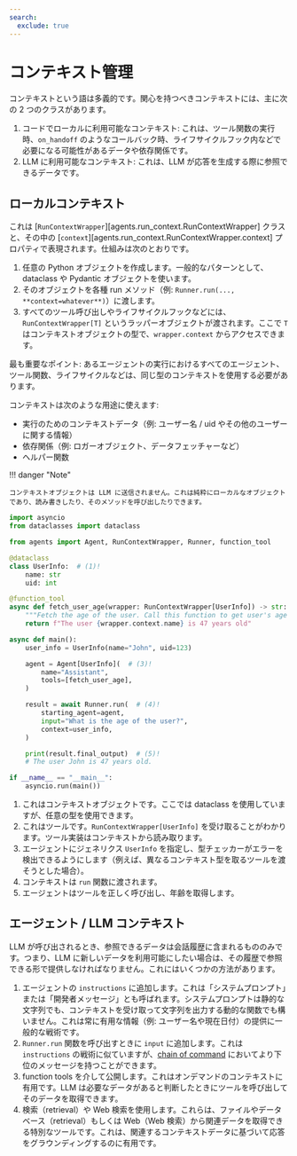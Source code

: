 ```yaml
---
search:
  exclude: true
---
```

# コンテキスト管理

コンテキストという語は多義的です。関心を持つべきコンテキストには、主に次の 2 つのクラスがあります。

1. コードでローカルに利用可能なコンテキスト: これは、ツール関数の実行時、`on_handoff` のようなコールバック時、ライフサイクルフック内などで必要になる可能性があるデータや依存関係です。
2. LLM に利用可能なコンテキスト: これは、LLM が応答を生成する際に参照できるデータです。

## ローカルコンテキスト

これは [`RunContextWrapper`][agents.run_context.RunContextWrapper] クラスと、その中の [`context`][agents.run_context.RunContextWrapper.context] プロパティで表現されます。仕組みは次のとおりです。

1. 任意の Python オブジェクトを作成します。一般的なパターンとして、dataclass や Pydantic オブジェクトを使います。
2. そのオブジェクトを各種 run メソッド（例: `Runner.run(..., **context=whatever**)`）に渡します。
3. すべてのツール呼び出しやライフサイクルフックなどには、`RunContextWrapper[T]` というラッパーオブジェクトが渡されます。ここで `T` はコンテキストオブジェクトの型で、`wrapper.context` からアクセスできます。

最も重要なポイント: あるエージェントの実行におけるすべてのエージェント、ツール関数、ライフサイクルなどは、同じ型のコンテキストを使用する必要があります。

コンテキストは次のような用途に使えます:

-   実行のためのコンテキストデータ（例: ユーザー名 / uid やその他のユーザーに関する情報）
-   依存関係（例: ロガーオブジェクト、データフェッチャーなど）
-   ヘルパー関数

!!! danger "Note"

    コンテキストオブジェクトは LLM に送信されません。これは純粋にローカルなオブジェクトであり、読み書きしたり、そのメソッドを呼び出したりできます。

```python
import asyncio
from dataclasses import dataclass

from agents import Agent, RunContextWrapper, Runner, function_tool

@dataclass
class UserInfo:  # (1)!
    name: str
    uid: int

@function_tool
async def fetch_user_age(wrapper: RunContextWrapper[UserInfo]) -> str:  # (2)!
    """Fetch the age of the user. Call this function to get user's age information."""
    return f"The user {wrapper.context.name} is 47 years old"

async def main():
    user_info = UserInfo(name="John", uid=123)

    agent = Agent[UserInfo](  # (3)!
        name="Assistant",
        tools=[fetch_user_age],
    )

    result = await Runner.run(  # (4)!
        starting_agent=agent,
        input="What is the age of the user?",
        context=user_info,
    )

    print(result.final_output)  # (5)!
    # The user John is 47 years old.

if __name__ == "__main__":
    asyncio.run(main())
```

1. これはコンテキストオブジェクトです。ここでは dataclass を使用していますが、任意の型を使用できます。
2. これはツールです。`RunContextWrapper[UserInfo]` を受け取ることがわかります。ツール実装はコンテキストから読み取ります。
3. エージェントにジェネリクス `UserInfo` を指定し、型チェッカーがエラーを検出できるようにします（例えば、異なるコンテキスト型を取るツールを渡そうとした場合）。
4. コンテキストは `run` 関数に渡されます。
5. エージェントはツールを正しく呼び出し、年齢を取得します。

## エージェント / LLM コンテキスト

LLM が呼び出されるとき、参照できるデータは会話履歴に含まれるもののみです。つまり、LLM に新しいデータを利用可能にしたい場合は、その履歴で参照できる形で提供しなければなりません。これにはいくつかの方法があります。

1. エージェントの `instructions` に追加します。これは「システムプロンプト」または「開発者メッセージ」とも呼ばれます。システムプロンプトは静的な文字列でも、コンテキストを受け取って文字列を出力する動的な関数でも構いません。これは常に有用な情報（例: ユーザー名や現在日付）の提供に一般的な戦術です。
2. `Runner.run` 関数を呼び出すときに `input` に追加します。これは `instructions` の戦術に似ていますが、[chain of command](https://cdn.openai.com/spec/model-spec-2024-05-08.html#follow-the-chain-of-command) においてより下位のメッセージを持つことができます。
3. function tools を介して公開します。これはオンデマンドのコンテキストに有用です。LLM は必要なデータがあると判断したときにツールを呼び出してそのデータを取得できます。
4. 検索（retrieval）や Web 検索を使用します。これらは、ファイルやデータベース（retrieval）もしくは Web（Web 検索）から関連データを取得できる特別なツールです。これは、関連するコンテキストデータに基づいて応答をグラウンディングするのに有用です。